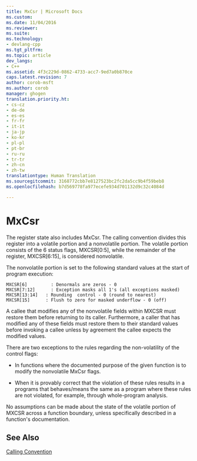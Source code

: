 ```yaml
---
title: MxCsr | Microsoft Docs
ms.custom: 
ms.date: 11/04/2016
ms.reviewer: 
ms.suite: 
ms.technology:
- devlang-cpp
ms.tgt_pltfrm: 
ms.topic: article
dev_langs:
- C++
ms.assetid: 4f3c229d-0862-4733-acc7-9ed7a0b870ce
caps.latest.revision: 7
author: corob-msft
ms.author: corob
manager: ghogen
translation.priority.ht:
- cs-cz
- de-de
- es-es
- fr-fr
- it-it
- ja-jp
- ko-kr
- pl-pl
- pt-br
- ru-ru
- tr-tr
- zh-cn
- zh-tw
translationtype: Human Translation
ms.sourcegitcommit: 3168772cbb7e8127523bc2fc2da5cc9b4f59beb8
ms.openlocfilehash: b7d569778fa977ecefe934d701132d9c32c4084d

---
```

# MxCsr
The register state also includes MxCsr. The calling convention divides this register into a volatile portion and a nonvolatile portion. The volatile portion consists of the 6 status flags, MXCSR[0:5], while the remainder of the register, MXCSR[6:15], is considered nonvolatile.  
  
 The nonvolatile portion is set to the following standard values at the start of program execution:  
  
```  
MXCSR[6]         : Denormals are zeros - 0  
MXCSR[7:12]      : Exception masks all 1's (all exceptions masked)  
MXCSR[13:14]   : Rounding  control - 0 (round to nearest)  
MXCSR[15]      : Flush to zero for masked underflow - 0 (off)  
```  
  
 A callee that modifies any of the nonvolatile fields within MXCSR must restore them before returning to its caller. Furthermore, a caller that has modified any of these fields must restore them to their standard values before invoking a callee unless by agreement the callee expects the modified values.  
  
 There are two exceptions to the rules regarding the non-volatility of the control flags:  
  
-   In functions where the documented purpose of the given function is to modify the nonvolatile MxCsr flags.  
  
-   When it is provably correct that the violation of these rules results in a programs that behaves/means the same as a program where these rules are not violated, for example, through whole-program analysis.  
  
 No assumptions can be made about the state of the volatile portion of MXCSR across a function boundary, unless specifically described in a function's documentation.  
  
## See Also  
 [Calling Convention](../build/calling-convention.md)


<!--HONumber=Jan17_HO2-->


